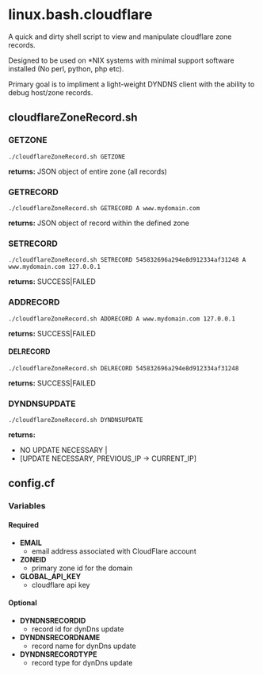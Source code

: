 # linux.bash.cloudflare
A quick and dirty shell script to view and manipulate cloudflare zone records.

Designed to be used on \*NIX systems with minimal support software installed (No perl, python, php etc).

Primary goal is to impliment a light-weight DYNDNS client with the ability to debug host/zone records.


## cloudflareZoneRecord.sh
### GETZONE
```
./cloudflareZoneRecord.sh GETZONE 
```
**returns:** JSON object of entire zone (all records)

### GETRECORD
```
./cloudflareZoneRecord.sh GETRECORD A www.mydomain.com
```
**returns:** JSON object of record within the defined zone

### SETRECORD
```
./cloudflareZoneRecord.sh SETRECORD 545832696a294e8d912334af31248 A www.mydomain.com 127.0.0.1
```
**returns:** SUCCESS|FAILED

### ADDRECORD
```
./cloudflareZoneRecord.sh ADDRECORD A www.mydomain.com 127.0.0.1
```
**returns:** SUCCESS|FAILED

#### DELRECORD
```
./cloudflareZoneRecord.sh DELRECORD 545832696a294e8d912334af31248
```
**returns:** SUCCESS|FAILED

### DYNDNSUPDATE
```
./cloudflareZoneRecord.sh DYNDNSUPDATE
```
**returns:** 
  - NO UPDATE NECESSARY | 
  - [UPDATE NECESSARY, PREVIOUS_IP -> CURRENT_IP]


## config.cf
### Variables
#### Required
* **EMAIL**
  - email address associated with CloudFlare account
* **ZONEID**
  - primary zone id for the domain
* **GLOBAL_API_KEY**
  - cloudflare api key
  
#### Optional
* **DYNDNSRECORDID**
  - record id for dynDns update
* **DYNDNSRECORDNAME**
  - record name for dynDns update
* **DYNDNSRECORDTYPE**
  - record type for dynDns update
